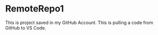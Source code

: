 # RemoteRepo1
This is project saved in my GitHub Account.
This is pulling a code from GitHub to VS Code.
